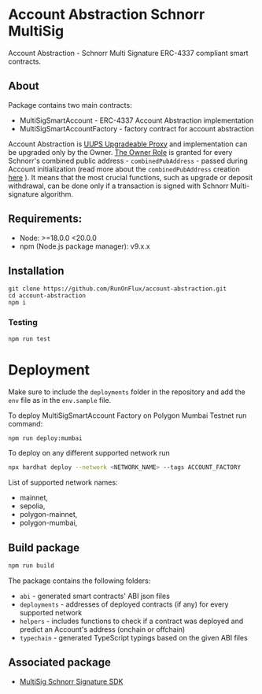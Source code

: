 # Account Abstraction Schnorr MultiSig

Account Abstraction - Schnorr Multi Signature ERC-4337 compliant smart contracts.

## About
Package contains two main contracts:
* MultiSigSmartAccount - ERC-4337 Account Abstraction implementation
* MultiSigSmartAccountFactory - factory contract for account abstraction

Account Abstraction is [UUPS Upgradeable Proxy](https://docs.openzeppelin.com/contracts/5.x/api/proxy#UUPSUpgradeable) and implementation can be upgraded only by the Owner.
[The Owner Role](https://docs.openzeppelin.com/contracts/5.x/api/access#AccessControl) is granted for every Schnorr's combined public address - `combinedPubAddress` - passed during Account initialization (read more about the `combinedPubAddress` creation [here](https://www.npmjs.com/package/aa-schnorr-multisig-sdk#0-deploy-multisigsmartaccountfactory-and-create-account-abstraction) ). It means that the most crucial functions, such as upgrade or deposit withdrawal, can be done only if a transaction is signed with Schnorr Multi-signature algorithm. 


## Requirements:

* Node: >=18.0.0 <20.0.0
* npm (Node.js package manager): v9.x.x

## Installation

```
git clone https://github.com/RunOnFlux/account-abstraction.git
cd account-abstraction
npm i
```

### Testing
```
npm run test
```

# Deployment

Make sure to include the `deployments` folder in the repository and add the `env` file as in the `env.sample` file.

To deploy MultiSigSmartAccount Factory on Polygon Mumbai Testnet run command: 

```bash
npm run deploy:mumbai
```

To deploy on any different supported network run
```bash
npx hardhat deploy --network <NETWORK_NAME> --tags ACCOUNT_FACTORY
```
List of supported network names:
  * mainnet,
  * sepolia,
  * polygon-mainnet,
  * polygon-mumbai,


## Build package

```bash
npm run build
```

The package contains the following folders:
* `abi` - generated smart contracts' ABI json files
* `deployments` - addresses of deployed contracts (if any) for every supported network
* `helpers` - includes functions to check if a contract was deployed and predict an Account's address (onchain or offchain)
* `typechain` - generated TypeScript typings based on the given ABI files

## Associated package
* [MultiSig Schnorr Signature SDK](https://www.npmjs.com/package/aa-schnorr-multisig-sdk)
